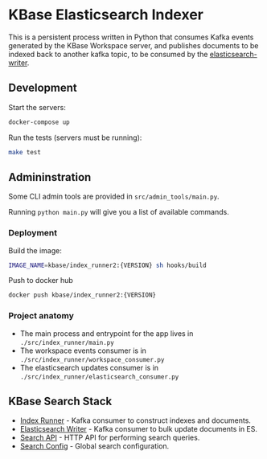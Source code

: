 # KBase Elasticsearch Indexer

This is a persistent process written in Python that consumes Kafka events generated by the KBase Workspace server, and publishes documents to be indexed back to another kafka topic, to be consumed by the [elasticsearch-writer](https://github.com/kbaseIncubator/elasticsearch_writer).

## Development

Start the servers:

```sh
docker-compose up
```

Run the tests (servers must be running):

```sh
make test
```

## Admininstration

Some CLI admin tools are provided in `src/admin_tools/main.py`.

Running `python main.py` will give you a list of available commands.

### Deployment

Build the image:

```sh
IMAGE_NAME=kbase/index_runner2:{VERSION} sh hooks/build
```

Push to docker hub

```sh
docker push kbase/index_runner2:{VERSION}
```

### Project anatomy

* The main process and entrypoint for the app lives in `./src/index_runner/main.py`
* The workspace events consumer is in `./src/index_runner/workspace_consumer.py`
* The elasticsearch updates consumer is in `./src/index_runner/elasticsearch_consumer.py`

## KBase Search Stack

* [Index Runner](https://github.com/kbaseIncubator/index_runner_deluxe) - Kafka consumer to construct indexes and documents.
* [Elasticsearch Writer](https://github.com/kbaseIncubator/elasticsearch_writer<Paste>) - Kafka consumer to bulk update documents in ES.
* [Search API](https://github.com/kbaseIncubator/search_api_deluxe) - HTTP API for performing search queries.
* [Search Config](https://github.com/kbaseIncubator/search_config) - Global search configuration.
